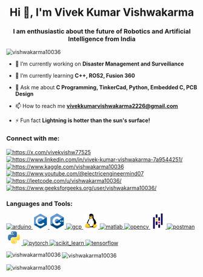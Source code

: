 <h1 align="center">Hi 👋, I'm Vivek Kumar Vishwakarma</h1>
<h3 align="center">I am enthusiastic about the future of Robotics and Artificial Intelligence from India</h3>

<p align="left"> <img src="https://komarev.com/ghpvc/?username=vishwakarma10036&label=Profile%20views&color=0e75b6&style=flat" alt="vishwakarma10036" /> </p>

- 🔭 I’m currently working on **Disaster Management and Surveiliance**

- 🌱 I’m currently learning **C++, ROS2, Fusion 360**

- 💬 Ask me about **C Programming, TinkerCad, Python, Embedded C, PCB Design**

- 📫 How to reach me **vivekkumarvishwakarma2226@gmail.com**

- ⚡ Fun fact **Lightning is hotter than the sun's surface!**

<h3 align="left">Connect with me:</h3>
<p align="left">
<a href="https://x.com/vivekvishw77525" target="blank"><img align="center" src="https://raw.githubusercontent.com/rahuldkjain/github-profile-readme-generator/master/src/images/icons/Social/twitter.svg" alt="https://x.com/vivekvishw77525" height="30" width="40" /></a>
<a href="https://www.linkedin.com/in/vivek-kumar-vishwakarma-7a9544251/" target="blank"><img align="center" src="https://raw.githubusercontent.com/rahuldkjain/github-profile-readme-generator/master/src/images/icons/Social/linked-in-alt.svg" alt="https://www.linkedin.com/in/vivek-kumar-vishwakarma-7a9544251/" height="30" width="40" /></a>
<a href="https://www.kaggle.com/vishwakarma10036" target="blank"><img align="center" src="https://raw.githubusercontent.com/rahuldkjain/github-profile-readme-generator/master/src/images/icons/Social/kaggle.svg" alt="https://www.kaggle.com/vishwakarma10036" height="30" width="40" /></a>
<a href="https://www.youtube.com/@electricengineermind07" target="blank"><img align="center" src="https://raw.githubusercontent.com/rahuldkjain/github-profile-readme-generator/master/src/images/icons/Social/youtube.svg" alt="https://www.youtube.com/@electricengineermind07" height="30" width="40" /></a>
<a href="https://leetcode.com/u/vishwakarma10036/" target="blank"><img align="center" src="https://raw.githubusercontent.com/rahuldkjain/github-profile-readme-generator/master/src/images/icons/Social/leet-code.svg" alt="https://leetcode.com/u/vishwakarma10036/" height="30" width="40" /></a>
<a href="https://www.geeksforgeeks.org/user/vishwakarma10036/" target="blank"><img align="center" src="https://raw.githubusercontent.com/rahuldkjain/github-profile-readme-generator/master/src/images/icons/Social/geeks-for-geeks.svg" alt="https://www.geeksforgeeks.org/user/vishwakarma10036/" height="30" width="40" /></a>
</p>

<h3 align="left">Languages and Tools:</h3>
<p align="left"> <a href="https://www.arduino.cc/" target="_blank" rel="noreferrer"> <img src="https://cdn.worldvectorlogo.com/logos/arduino-1.svg" alt="arduino" width="40" height="40"/> </a> <a href="https://www.cprogramming.com/" target="_blank" rel="noreferrer"> <img src="https://raw.githubusercontent.com/devicons/devicon/master/icons/c/c-original.svg" alt="c" width="40" height="40"/> </a> <a href="https://www.w3schools.com/cpp/" target="_blank" rel="noreferrer"> <img src="https://raw.githubusercontent.com/devicons/devicon/master/icons/cplusplus/cplusplus-original.svg" alt="cplusplus" width="40" height="40"/> </a> <a href="https://cloud.google.com" target="_blank" rel="noreferrer"> <img src="https://www.vectorlogo.zone/logos/google_cloud/google_cloud-icon.svg" alt="gcp" width="40" height="40"/> </a> <a href="https://www.linux.org/" target="_blank" rel="noreferrer"> <img src="https://raw.githubusercontent.com/devicons/devicon/master/icons/linux/linux-original.svg" alt="linux" width="40" height="40"/> </a> <a href="https://www.mathworks.com/" target="_blank" rel="noreferrer"> <img src="https://upload.wikimedia.org/wikipedia/commons/2/21/Matlab_Logo.png" alt="matlab" width="40" height="40"/> </a> <a href="https://opencv.org/" target="_blank" rel="noreferrer"> <img src="https://www.vectorlogo.zone/logos/opencv/opencv-icon.svg" alt="opencv" width="40" height="40"/> </a> <a href="https://pandas.pydata.org/" target="_blank" rel="noreferrer"> <img src="https://raw.githubusercontent.com/devicons/devicon/2ae2a900d2f041da66e950e4d48052658d850630/icons/pandas/pandas-original.svg" alt="pandas" width="40" height="40"/> </a> <a href="https://postman.com" target="_blank" rel="noreferrer"> <img src="https://www.vectorlogo.zone/logos/getpostman/getpostman-icon.svg" alt="postman" width="40" height="40"/> </a> <a href="https://www.python.org" target="_blank" rel="noreferrer"> <img src="https://raw.githubusercontent.com/devicons/devicon/master/icons/python/python-original.svg" alt="python" width="40" height="40"/> </a> <a href="https://pytorch.org/" target="_blank" rel="noreferrer"> <img src="https://www.vectorlogo.zone/logos/pytorch/pytorch-icon.svg" alt="pytorch" width="40" height="40"/> </a> <a href="https://scikit-learn.org/" target="_blank" rel="noreferrer"> <img src="https://upload.wikimedia.org/wikipedia/commons/0/05/Scikit_learn_logo_small.svg" alt="scikit_learn" width="40" height="40"/> </a> <a href="https://www.tensorflow.org" target="_blank" rel="noreferrer"> <img src="https://www.vectorlogo.zone/logos/tensorflow/tensorflow-icon.svg" alt="tensorflow" width="40" height="40"/> </a> </p>

<p><img align="left" src="https://github-readme-stats.vercel.app/api/top-langs?username=vishwakarma10036&show_icons=true&locale=en&layout=compact" alt="vishwakarma10036" /></p>

<p>&nbsp;<img align="center" src="https://github-readme-stats.vercel.app/api?username=vishwakarma10036&show_icons=true&locale=en" alt="vishwakarma10036" /></p>

<p><img align="center" src="https://github-readme-streak-stats.herokuapp.com/?user=vishwakarma10036&" alt="vishwakarma10036" /></p>
